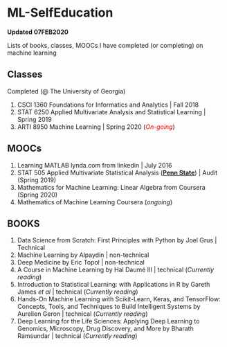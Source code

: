 # ML-SelfEducation
**Updated 07FEB2020**

Lists of books, classes, MOOCs I have completed (or completing) on machine learning

## Classes

Completed (@ The University of Georgia)
1. CSCI 1360 Foundations for Informatics and Analytics | Fall 2018
2. STAT 6250 Applied Multivariate Analysis and Statistical Learning | Spring 2019
3. ARTI 8950 Machine Learning | Spring 2020 (*<font color=red>On-going</font>*)

## MOOCs

1. Learning MATLAB lynda.com from linkedin | July 2016
2. STAT 505 Applied Multivariate Statistical Analysis (__[Penn State](https://online.stat.psu.edu/stat505/)__)  | Audit (Spring 2019)
3. Mathematics for Machine Learning: Linear Algebra from Coursera (Spring 2020)
4. Mathematics of Machine Learning Coursera (*ongoing*)

## BOOKS
1. Data Science from Scratch: First Principles with Python by Joel Grus | Technical 
2. Machine Learning by Alpaydin | non-technical 
3. Deep Medicine by Eric Topol | non-technical
4. A Course in Machine Learning by Hal Daumé III | technical (*Currently reading*)
5. Introduction to Statistical Learning: with Applications in R by Gareth James _et al_  | technical (*Currently reading*)
6. Hands-On Machine Learning with Scikit-Learn, Keras, and TensorFlow: Concepts, Tools, and Techniques to Build Intelligent Systems by Aurelien Geron | technical (*Currently reading*)
7. Deep Learning for the Life Sciences: Applying Deep Learning to Genomics, Microscopy, Drug Discovery, and More by Bharath Ramsundar | technical (*Currently reading*)



